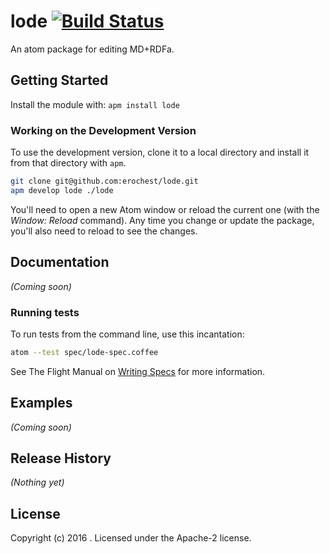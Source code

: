 # lode [![Build Status](https://secure.travis-ci.org/erochest/lode.png?branch=master)](http://travis-ci.org/erochest/lode)

An atom package for editing MD+RDFa.

## Getting Started

Install the module with: `apm install lode`

### Working on the Development Version

To use the development version, clone it to a local directory and install it from that directory with `apm`.

```bash
git clone git@github.com:erochest/lode.git
apm develop lode ./lode
```

You'll need to open a new Atom window or reload the current one (with the *Window: Reload* command). Any time you change or update the package, you'll also need to reload to see the changes.

## Documentation

_(Coming soon)_

### Running tests

To run tests from the command line, use this incantation:

```bash
atom --test spec/lode-spec.coffee
```

See The Flight Manual on [Writing Specs](http://flight-manual.atom.io/hacking-atom/sections/writing-specs/) for more information.

## Examples

_(Coming soon)_

## Release History

_(Nothing yet)_

## License
Copyright (c) 2016 . Licensed under the Apache-2 license.
